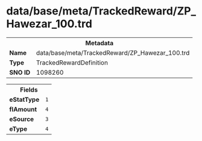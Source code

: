 <h1>data/base/meta/TrackedReward/ZP_Hawezar_100.trd</h1><table><tr><th colspan="100%">Metadata</th></tr><tr><td><b>Name</b></td><td>data/base/meta/TrackedReward/ZP_Hawezar_100.trd</td></tr><tr><td><b>Type</b></td><td>TrackedRewardDefinition</td></tr><tr><td><b>SNO ID</b></td><td>1098260</td></tr></table>

<table><tr><th colspan="100%">Fields</th></tr><tr><td><b>eStatType</b></td><td><code>1</code></td></tr><tr><td><b>flAmount</b></td><td><code>4</code></td></tr><tr><td><b>eSource</b></td><td><code>3</code></td></tr><tr><td><b>eType</b></td><td><code>4</code></td></tr></table>

